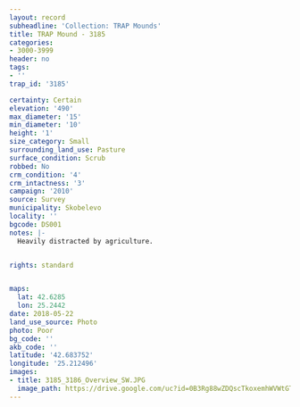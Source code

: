 ```yaml
---
layout: record
subheadline: 'Collection: TRAP Mounds'
title: TRAP Mound - 3185
categories:
- 3000-3999
header: no
tags:
- ''
trap_id: '3185'

certainty: Certain
elevation: '490'
max_diameter: '15'
min_diameter: '10'
height: '1'
size_category: Small
surrounding_land_use: Pasture
surface_condition: Scrub
robbed: No
crm_condition: '4'
crm_intactness: '3'
campaign: '2010'
source: Survey
municipality: Skobelevo
locality: ''
bgcode: DS001
notes: |-
  Heavily distracted by agriculture.


rights: standard


maps:
  lat: 42.6285
  lon: 25.2442
date: 2018-05-22
land_use_source: Photo
photo: Poor
bg_code: ''
akb_code: ''
latitude: '42.683752'
longitude: '25.212496'
images:
- title: 3185_3186_Overview_SW.JPG
  image_path: https://drive.google.com/uc?id=0B3Rg88wZDQscTkoxemhWVWtGTDA
---
```

